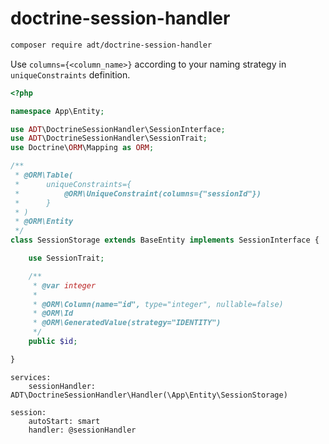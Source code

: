 # doctrine-session-handler

```bash
composer require adt/doctrine-session-handler
```

Use `columns={<column_name>}` according to your naming strategy in `uniqueConstraints` definition.

```php
<?php

namespace App\Entity;

use ADT\DoctrineSessionHandler\SessionInterface;
use ADT\DoctrineSessionHandler\SessionTrait;
use Doctrine\ORM\Mapping as ORM;

/**
 * @ORM\Table(
 *		uniqueConstraints={
 *			@ORM\UniqueConstraint(columns={"sessionId"})
 * 		}
 * )
 * @ORM\Entity
 */
class SessionStorage extends BaseEntity implements SessionInterface {

	use SessionTrait;

	/**
	 * @var integer
	 *
	 * @ORM\Column(name="id", type="integer", nullable=false)
	 * @ORM\Id
	 * @ORM\GeneratedValue(strategy="IDENTITY")
	 */
	public $id;

}
```

```neon
services:
	sessionHandler: ADT\DoctrineSessionHandler\Handler(\App\Entity\SessionStorage)

session:
	autoStart: smart
	handler: @sessionHandler
```
